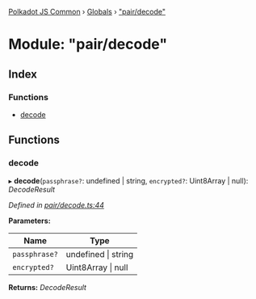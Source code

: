 [Polkadot JS Common](../README.md) › [Globals](../globals.md) › ["pair/decode"](_pair_decode_.md)

# Module: "pair/decode"

## Index

### Functions

* [decode](_pair_decode_.md#decode)

## Functions

###  decode

▸ **decode**(`passphrase?`: undefined | string, `encrypted?`: Uint8Array | null): *DecodeResult*

*Defined in [pair/decode.ts:44](https://github.com/polkadot-js/common/blob/62ebe257/packages/keyring/src/pair/decode.ts#L44)*

**Parameters:**

Name | Type |
------ | ------ |
`passphrase?` | undefined &#124; string |
`encrypted?` | Uint8Array &#124; null |

**Returns:** *DecodeResult*
